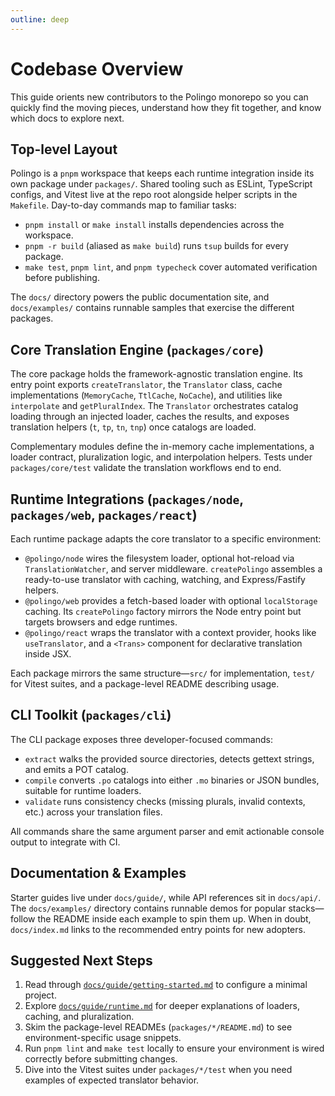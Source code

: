 ```yaml
---
outline: deep
---
```


# Codebase Overview

This guide orients new contributors to the Polingo monorepo so you can quickly find the moving pieces, understand how they fit together, and know which docs to explore next.

## Top-level Layout

Polingo is a `pnpm` workspace that keeps each runtime integration inside its own package under `packages/`. Shared tooling such as ESLint, TypeScript configs, and Vitest live at the repo root alongside helper scripts in the `Makefile`. Day-to-day commands map to familiar tasks:

- `pnpm install` or `make install` installs dependencies across the workspace.
- `pnpm -r build` (aliased as `make build`) runs `tsup` builds for every package.
- `make test`, `pnpm lint`, and `pnpm typecheck` cover automated verification before publishing.

The `docs/` directory powers the public documentation site, and `docs/examples/` contains runnable samples that exercise the different packages.

## Core Translation Engine (`packages/core`)

The core package holds the framework-agnostic translation engine. Its entry point exports `createTranslator`, the `Translator` class, cache implementations (`MemoryCache`, `TtlCache`, `NoCache`), and utilities like `interpolate` and `getPluralIndex`. The `Translator` orchestrates catalog loading through an injected loader, caches the results, and exposes translation helpers (`t`, `tp`, `tn`, `tnp`) once catalogs are loaded.

Complementary modules define the in-memory cache implementations, a loader contract, pluralization logic, and interpolation helpers. Tests under `packages/core/test` validate the translation workflows end to end.

## Runtime Integrations (`packages/node`, `packages/web`, `packages/react`)

Each runtime package adapts the core translator to a specific environment:

- `@polingo/node` wires the filesystem loader, optional hot-reload via `TranslationWatcher`, and server middleware. `createPolingo` assembles a ready-to-use translator with caching, watching, and Express/Fastify helpers.
- `@polingo/web` provides a fetch-based loader with optional `localStorage` caching. Its `createPolingo` factory mirrors the Node entry point but targets browsers and edge runtimes.
- `@polingo/react` wraps the translator with a context provider, hooks like `useTranslator`, and a `<Trans>` component for declarative translation inside JSX.

Each package mirrors the same structure—`src/` for implementation, `test/` for Vitest suites, and a package-level README describing usage.

## CLI Toolkit (`packages/cli`)

The CLI package exposes three developer-focused commands:

- `extract` walks the provided source directories, detects gettext strings, and emits a POT catalog.
- `compile` converts `.po` catalogs into either `.mo` binaries or JSON bundles, suitable for runtime loaders.
- `validate` runs consistency checks (missing plurals, invalid contexts, etc.) across your translation files.

All commands share the same argument parser and emit actionable console output to integrate with CI.

## Documentation & Examples

Starter guides live under `docs/guide/`, while API references sit in `docs/api/`. The `docs/examples/` directory contains runnable demos for popular stacks—follow the README inside each example to spin them up. When in doubt, `docs/index.md` links to the recommended entry points for new adopters.

## Suggested Next Steps

1. Read through [`docs/guide/getting-started.md`](./getting-started.md) to configure a minimal project.
2. Explore [`docs/guide/runtime.md`](./runtime.md) for deeper explanations of loaders, caching, and pluralization.
3. Skim the package-level READMEs (`packages/*/README.md`) to see environment-specific usage snippets.
4. Run `pnpm lint` and `make test` locally to ensure your environment is wired correctly before submitting changes.
5. Dive into the Vitest suites under `packages/*/test` when you need examples of expected translator behavior.
